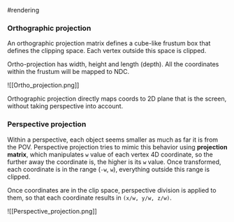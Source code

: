 #rendering 

### Orthographic projection

An orthographic projection matrix defines a cube-like frustum box that defines the clipping space. Each vertex outside this space is clipped. 

Ortho-projection has width, height and length (depth). All the coordinates within the frustum will be mapped to NDC. 

![[Ortho_projection.png]]

Orthographic projection directly maps coords to 2D plane that is the screen, without taking perspective into account.

### Perspective projection

Within a perspective, each object seems smaller as much as far it is from the POV. Perspective projection tries to mimic this behavior using **projection matrix**, which manipulates `w` value of each vertex 4D coordinate, so the further away the coordinate is, the higher is its `w` value. Once transformed, each coordinate is in the range (`-w`, `w`), everything outside this range is clipped.

Once coordinates are in the clip space, perspective division is applied to them, so that each coordinate results in `(x/w, y/w, z/w)`. 

![[Perspective_projection.png]]